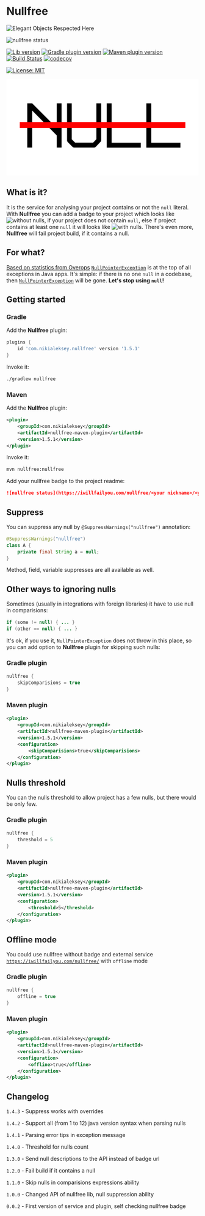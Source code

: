 # Nullfree

![Elegant Objects Respected Here](https://www.elegantobjects.org/badge.svg)

![nullfree status](https://iwillfailyou.com/nullfree/nikialeksey/nullfree)

[![Lib version](https://img.shields.io/maven-central/v/com.nikialeksey/nullfree.svg?label=lib)](https://maven-badges.herokuapp.com/maven-central/com.nikialeksey/nullfree)
[![Gradle plugin version](https://img.shields.io/maven-metadata/v/https/plugins.gradle.org/m2/com/nikialeksey/nullfree/com.nikialeksey.nullfree.gradle.plugin/maven-metadata.xml.svg?label=plugin-gradle)](https://plugins.gradle.org/plugin/com.nikialeksey.nullfree)
[![Maven plugin version](https://img.shields.io/bintray/v/nikialeksey/java/nullfree-maven-plugin.svg?label=plugin-maven)](https://bintray.com/nikialeksey/java/nullfree-maven-plugin/_latestVersion)
[![Build Status](https://travis-ci.org/nikialeksey/nullfree.svg?branch=master)](https://travis-ci.org/nikialeksey/nullfree)
[![codecov](https://codecov.io/gh/nikialeksey/nullfree/branch/master/graph/badge.svg)](https://codecov.io/gh/nikialeksey/nullfree)

[![License: MIT](https://img.shields.io/badge/License-MIT-yellow.svg)](https://github.com/nikialeksey/nullfree/blob/master/LICENSE)

![logo](https://raw.githubusercontent.com/nikialeksey/nullfree/master/assets/github-logo.png)

## What is it?

It is the service for analysing your project contains or not the `null` literal.
With **Nullfree** you can add a badge to your project which looks like 
![without nulls](https://img.shields.io/badge/nullfree-approved-green.svg), if your project
does not contain `null`, else if project contains at least one `null` it will looks like
![with nulls](https://img.shields.io/badge/nullfree-declined-red.svg). There's even more, **Nullfree** will fail project
build, if it contains a null.

## For what?

[Based on statistics from Overops](https://blog.overops.com/the-top-10-exceptions-types-in-production-java-applications-based-on-1b-events/)
[`NullPointerException`](https://docs.oracle.com/javase/8/docs/api/?java/lang/NullPointerException.html)
is at the top of all exceptions in Java apps.
It's simple: if there is no one `null` in a codebase, then
[`NullPointerException`](https://docs.oracle.com/javase/8/docs/api/?java/lang/NullPointerException.html)
will be gone. **Let's stop using `null`!**

## Getting started

### Gradle
Add the **Nullfree** plugin:
```groovy
plugins {
    id 'com.nikialeksey.nullfree' version '1.5.1'
}
```

Invoke it:
```bash
./gradlew nullfree
```

### Maven
Add the **Nullfree** plugin:
```xml
<plugin>
    <groupId>com.nikialeksey</groupId>
    <artifactId>nullfree-maven-plugin</artifactId>
    <version>1.5.1</version>
</plugin>
```

Invoke it:
```bash
mvn nullfree:nullfree
```

Add your nullfree badge to the project readme:
```markdown
![nullfree status](https://iwillfailyou.com/nullfree/<your nickname>/<your repo>)
```

## Suppress
You can suppress any null by `@SuppressWarnings("nullfree")` annotation:
```java
@SuppressWarnings("nullfree")
class A {
    private final String a = null;
}
```
Method, field, variable suppresses are all available as well.

## Other ways to ignoring nulls

Sometimes (usually in integrations with foreign libraries) it have to use null in comparisions:
```java
if (some != null) { ... }
if (other == null) { ... }
```
It's ok, if you use it, `NullPointerException` does not throw in this place, so you can add option to **Nullfree**
plugin for skipping such nulls: 

### Gradle plugin
```groovy
nullfree {
    skipComparisions = true
}
```

### Maven plugin
```xml
<plugin>
    <groupId>com.nikialeksey</groupId>
    <artifactId>nullfree-maven-plugin</artifactId>
    <version>1.5.1</version>
    <configuration>
        <skipComparisions>true</skipComparisions>
    </configuration>
</plugin>
```

## Nulls threshold
You can the nulls threshold to allow project has a few nulls, but there would be only few.

### Gradle plugin
```groovy
nullfree {
    threshold = 5
}
```

### Maven plugin
```xml
<plugin>
    <groupId>com.nikialeksey</groupId>
    <artifactId>nullfree-maven-plugin</artifactId>
    <version>1.5.1</version>
    <configuration>
        <threshold>5</threshold>
    </configuration>
</plugin>
```

## Offline mode
You could use nullfree without badge and external service 
[`https://iwillfailyou.com/nullfree/`](https://iwillfailyou.com/nullfree/)
with `offline` mode

### Gradle plugin
```groovy
nullfree {
    offline = true
}
```

### Maven plugin
```xml
<plugin>
    <groupId>com.nikialeksey</groupId>
    <artifactId>nullfree-maven-plugin</artifactId>
    <version>1.5.1</version>
    <configuration>
        <offline>true</offline>
    </configuration>
</plugin>
```

## Changelog
`1.4.3` - Suppress works with overrides

`1.4.2` - Support all (from 1 to 12) java version syntax when parsing nulls

`1.4.1` - Parsing error tips in exception message

`1.4.0` - Threshold for nulls count

`1.3.0` - Send null descriptions to the API instead of badge url

`1.2.0` - Fail build if it contains a null

`1.1.0` - Skip nulls in comparisions expressions ability

`1.0.0` - Changed API of nullfree lib, null suppression ability

`0.0.2` - First version of service and plugin, self checking nullfree badge

